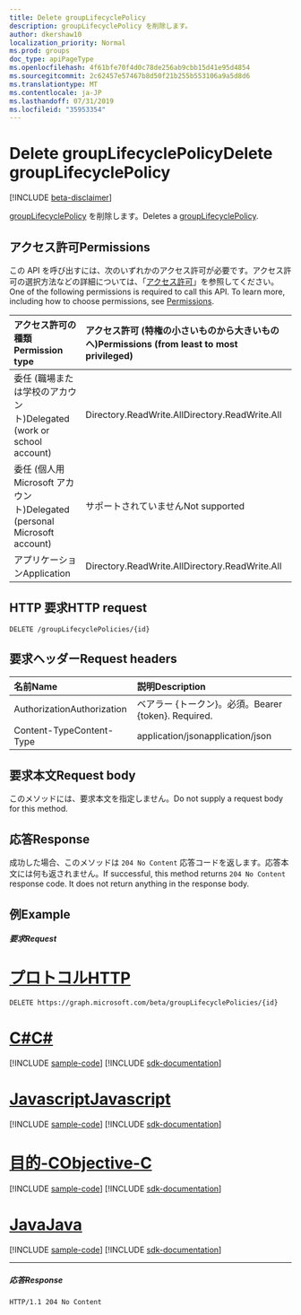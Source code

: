 ```yaml
---
title: Delete groupLifecyclePolicy
description: groupLifecyclePolicy を削除します。
author: dkershaw10
localization_priority: Normal
ms.prod: groups
doc_type: apiPageType
ms.openlocfilehash: 4f61bfe70f4d0c78de256ab9cbb15d41e95d4854
ms.sourcegitcommit: 2c62457e57467b8d50f21b255b553106a9a5d8d6
ms.translationtype: MT
ms.contentlocale: ja-JP
ms.lasthandoff: 07/31/2019
ms.locfileid: "35953354"
---
```

# <a name="delete-grouplifecyclepolicy"></a><span data-ttu-id="21e13-103">Delete groupLifecyclePolicy</span><span class="sxs-lookup"><span data-stu-id="21e13-103">Delete groupLifecyclePolicy</span></span>

[!INCLUDE [beta-disclaimer](../../includes/beta-disclaimer.md)]

<span data-ttu-id="21e13-104">[groupLifecyclePolicy](../resources/grouplifecyclepolicy.md) を削除します。</span><span class="sxs-lookup"><span data-stu-id="21e13-104">Deletes a [groupLifecyclePolicy](../resources/grouplifecyclepolicy.md).</span></span>

## <a name="permissions"></a><span data-ttu-id="21e13-105">アクセス許可</span><span class="sxs-lookup"><span data-stu-id="21e13-105">Permissions</span></span>

<span data-ttu-id="21e13-p101">この API を呼び出すには、次のいずれかのアクセス許可が必要です。アクセス許可の選択方法などの詳細については、「[アクセス許可](/graph/permissions-reference)」を参照してください。</span><span class="sxs-lookup"><span data-stu-id="21e13-p101">One of the following permissions is required to call this API. To learn more, including how to choose permissions, see [Permissions](/graph/permissions-reference).</span></span>

|<span data-ttu-id="21e13-108">アクセス許可の種類</span><span class="sxs-lookup"><span data-stu-id="21e13-108">Permission type</span></span>      | <span data-ttu-id="21e13-109">アクセス許可 (特権の小さいものから大きいものへ)</span><span class="sxs-lookup"><span data-stu-id="21e13-109">Permissions (from least to most privileged)</span></span>              |
|:--------------------|:---------------------------------------------------------|
|<span data-ttu-id="21e13-110">委任 (職場または学校のアカウント)</span><span class="sxs-lookup"><span data-stu-id="21e13-110">Delegated (work or school account)</span></span> | <span data-ttu-id="21e13-111">Directory.ReadWrite.All</span><span class="sxs-lookup"><span data-stu-id="21e13-111">Directory.ReadWrite.All</span></span>    |
|<span data-ttu-id="21e13-112">委任 (個人用 Microsoft アカウント)</span><span class="sxs-lookup"><span data-stu-id="21e13-112">Delegated (personal Microsoft account)</span></span> | <span data-ttu-id="21e13-113">サポートされていません</span><span class="sxs-lookup"><span data-stu-id="21e13-113">Not supported</span></span> |
|<span data-ttu-id="21e13-114">アプリケーション</span><span class="sxs-lookup"><span data-stu-id="21e13-114">Application</span></span> | <span data-ttu-id="21e13-115">Directory.ReadWrite.All</span><span class="sxs-lookup"><span data-stu-id="21e13-115">Directory.ReadWrite.All</span></span> |

## <a name="http-request"></a><span data-ttu-id="21e13-116">HTTP 要求</span><span class="sxs-lookup"><span data-stu-id="21e13-116">HTTP request</span></span>
<!-- { "blockType": "ignored" } -->
```http
DELETE /groupLifecyclePolicies/{id}

```

## <a name="request-headers"></a><span data-ttu-id="21e13-117">要求ヘッダー</span><span class="sxs-lookup"><span data-stu-id="21e13-117">Request headers</span></span>

| <span data-ttu-id="21e13-118">名前</span><span class="sxs-lookup"><span data-stu-id="21e13-118">Name</span></span> | <span data-ttu-id="21e13-119">説明</span><span class="sxs-lookup"><span data-stu-id="21e13-119">Description</span></span> |
|:---------------|:----------|
| <span data-ttu-id="21e13-120">Authorization</span><span class="sxs-lookup"><span data-stu-id="21e13-120">Authorization</span></span> | <span data-ttu-id="21e13-p102">ベアラー {トークン}。必須。</span><span class="sxs-lookup"><span data-stu-id="21e13-p102">Bearer {token}. Required.</span></span> |
| <span data-ttu-id="21e13-123">Content-Type</span><span class="sxs-lookup"><span data-stu-id="21e13-123">Content-Type</span></span>  | <span data-ttu-id="21e13-124">application/json</span><span class="sxs-lookup"><span data-stu-id="21e13-124">application/json</span></span> |

## <a name="request-body"></a><span data-ttu-id="21e13-125">要求本文</span><span class="sxs-lookup"><span data-stu-id="21e13-125">Request body</span></span>
<span data-ttu-id="21e13-126">このメソッドには、要求本文を指定しません。</span><span class="sxs-lookup"><span data-stu-id="21e13-126">Do not supply a request body for this method.</span></span>


## <a name="response"></a><span data-ttu-id="21e13-127">応答</span><span class="sxs-lookup"><span data-stu-id="21e13-127">Response</span></span>

<span data-ttu-id="21e13-p103">成功した場合、このメソッドは `204 No Content` 応答コードを返します。応答本文には何も返されません。</span><span class="sxs-lookup"><span data-stu-id="21e13-p103">If successful, this method returns `204 No Content` response code. It does not return anything in the response body.</span></span>

## <a name="example"></a><span data-ttu-id="21e13-130">例</span><span class="sxs-lookup"><span data-stu-id="21e13-130">Example</span></span>

##### <a name="request"></a><span data-ttu-id="21e13-131">要求</span><span class="sxs-lookup"><span data-stu-id="21e13-131">Request</span></span>


# <a name="httptabhttp"></a>[<span data-ttu-id="21e13-132">プロトコル</span><span class="sxs-lookup"><span data-stu-id="21e13-132">HTTP</span></span>](#tab/http)
<!-- {
  "blockType": "request",
  "name": "delete_grouplifecyclepolicy"
}-->
```http
DELETE https://graph.microsoft.com/beta/groupLifecyclePolicies/{id}
```
# <a name="ctabcsharp"></a>[<span data-ttu-id="21e13-133">C#</span><span class="sxs-lookup"><span data-stu-id="21e13-133">C#</span></span>](#tab/csharp)
[!INCLUDE [sample-code](../includes/snippets/csharp/delete-grouplifecyclepolicy-csharp-snippets.md)]
[!INCLUDE [sdk-documentation](../includes/snippets/snippets-sdk-documentation-link.md)]

# <a name="javascripttabjavascript"></a>[<span data-ttu-id="21e13-134">Javascript</span><span class="sxs-lookup"><span data-stu-id="21e13-134">Javascript</span></span>](#tab/javascript)
[!INCLUDE [sample-code](../includes/snippets/javascript/delete-grouplifecyclepolicy-javascript-snippets.md)]
[!INCLUDE [sdk-documentation](../includes/snippets/snippets-sdk-documentation-link.md)]

# <a name="objective-ctabobjc"></a>[<span data-ttu-id="21e13-135">目的-C</span><span class="sxs-lookup"><span data-stu-id="21e13-135">Objective-C</span></span>](#tab/objc)
[!INCLUDE [sample-code](../includes/snippets/objc/delete-grouplifecyclepolicy-objc-snippets.md)]
[!INCLUDE [sdk-documentation](../includes/snippets/snippets-sdk-documentation-link.md)]

# <a name="javatabjava"></a>[<span data-ttu-id="21e13-136">Java</span><span class="sxs-lookup"><span data-stu-id="21e13-136">Java</span></span>](#tab/java)
[!INCLUDE [sample-code](../includes/snippets/java/delete-grouplifecyclepolicy-java-snippets.md)]
[!INCLUDE [sdk-documentation](../includes/snippets/snippets-sdk-documentation-link.md)]

---

##### <a name="response"></a><span data-ttu-id="21e13-137">応答</span><span class="sxs-lookup"><span data-stu-id="21e13-137">Response</span></span>

<!-- {
  "blockType": "response",
  "truncated": true
} -->
```http
HTTP/1.1 204 No Content
```

<!-- uuid: 8fcb5dbc-d5aa-4681-8e31-b001d5168d79
2015-10-25 14:57:30 UTC -->
<!--
{
  "type": "#page.annotation",
  "description": "Delete groupLifecyclePolicy",
  "keywords": "",
  "section": "documentation",
  "tocPath": "",
  "suppressions": [
  ]
}
-->

